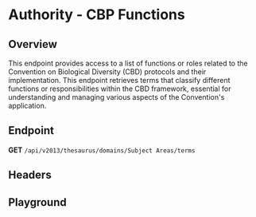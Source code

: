 <script setup>
import SwaggerUI from "@/swagger/view/SwaggerUI.vue"
import swaggerJson from "@/swagger/json/thesaurus/authority/cpb-functions.json";

const swaggerSpecs = [
  { json:swaggerJson, protected: false },
]
</script>

# Authority - CBP Functions

## Overview

This endpoint provides access to a list of functions or roles related to the Convention on Biological Diversity (CBD) protocols and their implementation. This endpoint retrieves terms that classify different functions or responsibilities within the CBD framework, essential for understanding and managing various aspects of the Convention's application.


## Endpoint

**GET** `/api/v2013/thesaurus/domains/Subject Areas/terms`

## Headers
<!--@include: @/../components/common/header/accept.md-->

## Playground

<SwaggerUI :swaggerSpecs="swaggerSpecs" />
